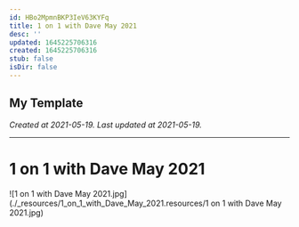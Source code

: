 ```yaml
---
id: HBo2MpmnBKP3IeV63KYFq
title: 1 on 1 with Dave May 2021
desc: ''
updated: 1645225706316
created: 1645225706316
stub: false
isDir: false
---
```

My Template
---

_Created at 2021-05-19._
_Last updated at 2021-05-19._




---

# 1 on 1 with Dave May 2021


![1 on 1 with Dave May 2021.jpg](./_resources/1_on_1_with_Dave_May_2021.resources/1 on 1 with Dave May 2021.jpg)


